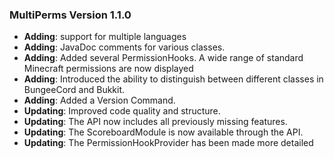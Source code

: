 ### MultiPerms Version 1.1.0

- **Adding**: support for multiple languages
- **Adding**: JavaDoc comments for various classes.
- **Adding**: Added several PermissionHooks. A wide range of standard Minecraft permissions are now displayed
- **Adding**: Introduced the ability to distinguish between different classes in BungeeCord and Bukkit.
- **Adding**: Added a Version Command.
- **Updating**: Improved code quality and structure.
- **Updating**: The API now includes all previously missing features.
- **Updating**: The ScoreboardModule is now available through the API.
- **Updating**: The PermissionHookProvider has been made more detailed
